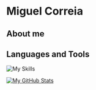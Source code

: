 # Miguel Correia

<!--

Here are some ideas to get you started:

- 🔭 I’m currently on my last years of my university bachelors degree on Computer Science.
-->
## About me


## Languages and Tools
![My Skills](https://skills.thijs.gg/icons?i=js,java,c,cpp,py,html,css,postgres,kotlin,markdown)

[![My GitHub Stats](https://github-readme-stats.vercel.app/api/?username=nineinchmike21&count_private=true&theme=tokyonight&showicons=true)]()

